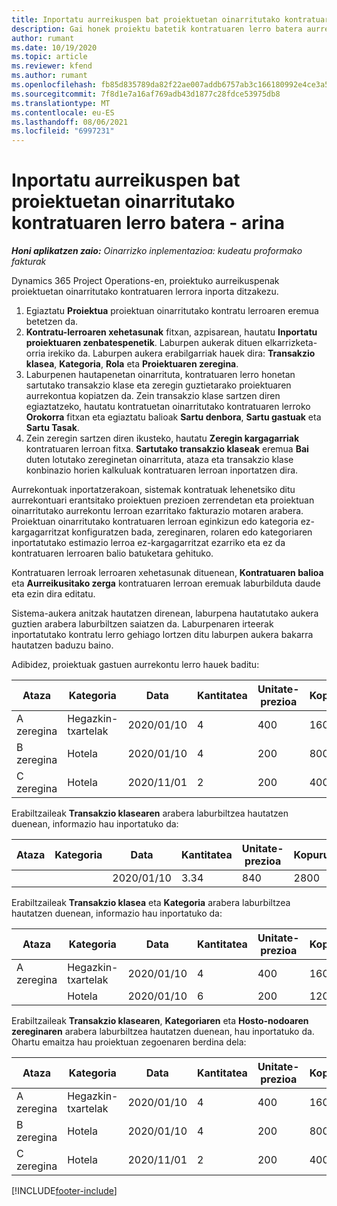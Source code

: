 ```yaml
---
title: Inportatu aurreikuspen bat proiektuetan oinarritutako kontratuaren lerro batera - arina
description: Gai honek proiektu batetik kontratuaren lerro batera aurreikuspenak finantza-inportatzeari buruzko informazioa eskaintzen du.
author: rumant
ms.date: 10/19/2020
ms.topic: article
ms.reviewer: kfend
ms.author: rumant
ms.openlocfilehash: fb85d835789da82f22ae007addb6757ab3c166180992e4ce3a5c85606be6671d
ms.sourcegitcommit: 7f8d1e7a16af769adb43d1877c28fdce53975db8
ms.translationtype: MT
ms.contentlocale: eu-ES
ms.lasthandoff: 08/06/2021
ms.locfileid: "6997231"
---
```

# <a name="import-an-estimate-to-a-project-based-contract-line---lite"></a>Inportatu aurreikuspen bat proiektuetan oinarritutako kontratuaren lerro batera - arina

_**Honi aplikatzen zaio:** Oinarrizko inplementazioa: kudeatu proformako fakturak_

Dynamics 365 Project Operations-en, proiektuko aurreikuspenak proiektuetan oinarritutako kontratuaren lerrora inporta ditzakezu.

1. Egiaztatu **Proiektua** proiektuan oinarritutako kontratu lerroaren eremua betetzen da.
2. **Kontratu-lerroaren xehetasunak** fitxan, azpisarean, hautatu **Inportatu proiektuaren zenbatespenetik**. Laburpen aukerak dituen elkarrizketa-orria irekiko da. Laburpen aukera erabilgarriak hauek dira: **Transakzio klasea**, **Kategoria**, **Rola** eta **Proiektuaren zeregina**.
3. Laburpenen hautapenetan oinarrituta, kontratuaren lerro honetan sartutako transakzio klase eta zeregin guztietarako proiektuaren aurrekontua kopiatzen da. Zein transakzio klase sartzen diren egiaztatzeko, hautatu kontratuetan oinarritutako kontratuaren lerroko **Orokorra** fitxan eta egiaztatu balioak **Sartu denbora**, **Sartu gastuak** eta **Sartu Tasak**. 
4. Zein zeregin sartzen diren ikusteko, hautatu **Zeregin kargagarriak** kontratuaren lerroan fitxa. **Sartutako transakzio klaseak** eremua **Bai** duten lotutako zereginetan oinarrituta, ataza eta transakzio klase konbinazio horien kalkuluak kontratuaren lerroan inportatzen dira.

Aurrekontuak inportatzerakoan, sistemak kontratuak lehenetsiko ditu aurrekontuari erantsitako proiektuen prezioen zerrendetan eta proiektuan oinarritutako aurrekontu lerroan ezarritako fakturazio motaren arabera. Proiektuan oinarritutako kontratuaren lerroan eginkizun edo kategoria ez-kargagarritzat konfiguratzen bada, zereginaren, rolaren edo kategoriaren inportatutako estimazio lerroa ez-kargagarritzat ezarriko eta ez da kontratuaren lerroaren balio batuketara gehituko.

Kontratuaren lerroak lerroaren xehetasunak dituenean, **Kontratuaren balioa** eta **Aurreikusitako zerga** kontratuaren lerroan eremuak laburbilduta daude eta ezin dira editatu.

Sistema-aukera anitzak hautatzen direnean, laburpena hautatutako aukera guztien arabera laburbiltzen saiatzen da. Laburpenaren irteerak inportatutako kontratu lerro gehiago lortzen ditu laburpen aukera bakarra hautatzen baduzu baino.

Adibidez, proiektuak gastuen aurrekontu lerro hauek baditu:

| Ataza | Kategoria | Data | Kantitatea | Unitate-prezioa | Kopurua |
| --- | --- | --- | --- | --- | --- |
| A zeregina | Hegazkin-txartelak | 2020/01/10 | 4 | 400 | 1600 |
| B zeregina | Hotela | 2020/01/10 | 4 | 200 | 800 |
| C zeregina | Hotela | 2020/11/01 | 2 | 200 | 400 |

Erabiltzaileak **Transakzio klasearen** arabera laburbiltzea hautatzen duenean, informazio hau inportatuko da:

| Ataza | Kategoria | Data | Kantitatea | Unitate-prezioa | Kopurua |
| --- | --- | --- | --- | --- | --- |
| &nbsp; | &nbsp; | 2020/01/10 | 3.34 | 840 | 2800 |

Erabiltzaileak **Transakzio klasea** eta **Kategoria** arabera laburbiltzea hautatzen duenean, informazio hau inportatuko da:

| Ataza | Kategoria | Data | Kantitatea | Unitate-prezioa | Kopurua |
| --- | --- | --- | --- | --- | --- |
| A zeregina | Hegazkin-txartelak | 2020/01/10 | 4 | 400 | 1600 |
| &nbsp;| Hotela | 2020/01/10 | 6 | 200 | 1200 |

Erabiltzaileak **Transakzio klasearen**, **Kategoriaren** eta **Hosto-nodoaren zereginaren** arabera laburbiltzea hautatzen duenean, hau inportatuko da. Ohartu emaitza hau proiektuan zegoenaren berdina dela:

| Ataza | Kategoria | Data | Kantitatea | Unitate-prezioa | Kopurua |
| --- | --- | --- | --- | --- | --- |
| A zeregina | Hegazkin-txartelak | 2020/01/10 | 4 | 400 | 1600 |
| B zeregina | Hotela | 2020/01/10 | 4 | 200 | 800 |
| C zeregina | Hotela | 2020/11/01 | 2 | 200 | 400 |


[!INCLUDE[footer-include](../../includes/footer-banner.md)]